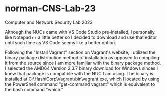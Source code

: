 # norman-CNS-Lab-23
Computer and Network Security Lab 2023

Although the NUCs came with VS Code Studio pre-installed, I personally like Notepad++ a little better 
so I decided to download and use that editor until such time as VS Code seems like a better option.

Following the "Install Vagrant" section on Vagrant's website, I utilized the binary package distribution
method of installation as opposed to compiling it from the source since I am more familiar with the binary
package method. I selected the AMD64 Version 2.3.7 binary download for Windows sinces I knew that package
is compatible with the NUC I am using. The binary is installed at C:\HashiCorp\Vagrant\bin\vagrant.exe, 
which I located by using the PowerShell command "get-command vagrant" which is equivalent to the bash
command "which."
